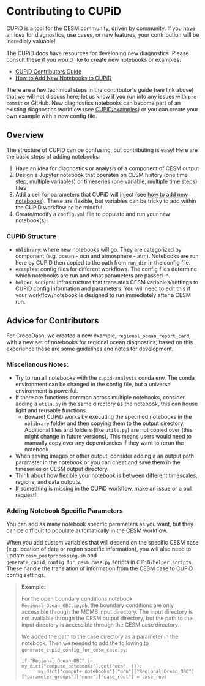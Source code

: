 # Contributing to CUPiD

CUPiD is a tool for the CESM community, driven by community. If you have an idea for diagnostics, use cases, or new features, your contribution will be incredibly valuable!

The CUPiD docs have resources for developing new diagnostics. Please consult these if you would like to create new notebooks or examples:
- [CUPiD Contributors Guide](https://ncar.github.io/CUPiD/contributors_guide.html)
- [How to Add New Notebooks to CUPiD](https://ncar.github.io/CUPiD/addingnotebookstocollection.html)
  
There are a few techinical steps in the contributor's guide (see link above) that we will not discuss here; let us know if you run into any issues with `pre-commit` or GitHub. 
New diagnostics notebooks can become part of an existing diagnostics workflow (see [CUPiD/examples](https://github.com/NCAR/CUPiD/tree/main/examples)) or you can create your own example with a new config file.

## Overview
The structure of CUPiD can be confusing, but contributing is easy! Here are the basic steps of adding notebooks:
1. Have an idea for diagnostics or analysis of a component of CESM output
2. Design a Jupyter notebook that operates on CESM history (one time step, multiple variables) or timeseries (one variable, multiple time steps) files
3. Add a cell for parameters that CUPiD will inject (see [how to add new notebooks](https://ncar.github.io/CUPiD/addingnotebookstocollection.html)). These are flexible, but variables can be tricky to add within the CUPiD workflow so be mindful. 
4. Create/modify a `config.yml` file to populate and run your new notebook(s)!
   
### CUPiD Structure
- `nblibrary`: where new notebooks will go. They are categorized by component (e.g. ocean - ocn and atmosphere - atm). Notebooks are run here by CUPiD then copied to the path from `run_dir` in the config file. 
- `examples`: config files for different workflows. The config files determine which notebooks are run and what parameters are passed in. 
- `helper_scripts`: infrastructure that translates CESM variables/settings to CUPiD config information and parameters. You will need to edit this if your workflow/notebook is designed to run immediately after a CESM run.

## Advice for Contributors
For CrocoDash, we created a new example, `regional_ocean_report_card`, with a new set of notebooks for regional ocean diagnostics; based on this experience these are some guidelines and notes for development.

### Miscellanous Notes:
- Try to run all notebooks with the `cupid-analysis` conda env. The conda environment can be changed in the config file, but a universal environment is powerful.
- If there are functions common across multiple notebooks, consider adding a `utils.py` in the same directory as the notebook, this can house light and reusable functions.
  - Beware! CUPiD works by executing the specified notebooks in the `nblibrary` folder and then copying them to the output directory. Additional files and folders (like `utils.py`) are not copied over (this might change in future versions). This means users would need to manually copy over any dependencies if they want to rerun the notebook.
- When saving images or other output, consider adding a an output path parameter in the notebook or you can cheat and save them in the timeseries or CESM output directory. 
- Think about how flexible your notebook is between different timescales, regions, and data outputs.
- If something is missing in the CUPiD workflow, make an issue or a pull request!

### Adding Notebook Specific Parameters
You can add as many notebook specific parameters as you want, but they can be difficult to populate automatically in the CESM workflow.

When you add custom variables that will depend on the specific CESM case (e.g. location of data or region specific information), 
you will also need to update `cesm_postprocessing.sh` and `generate_cupid_config_for_cesm_case.py` scripts in `CUPiD/helper_scripts`.
These handle the translation of information from the CESM case to CUPiD config settings.

> **Example:**
> 
> For the open boundary conditions notebook `Regional_Ocean_OBC.ipynb`, the boundary conditions are only accessible through the MOM6 input directory. 
> The input directory is not available through the CESM output directory, but the path to the input directory is accessible through the CESM case directory. 
> 
> We added the path to the case directory as a parameter in the notebook. Then we needed to add the following to `generate_cupid_config_for_cesm_case.py`:
> ```
> if "Regional_Ocean_OBC" in my_dict["compute_notebooks"].get("ocn", {}):
>       my_dict["compute_notebooks"]["ocn"]["Regional_Ocean_OBC"]["parameter_groups"]["none"]["case_root"] = case_root
> ```
>


